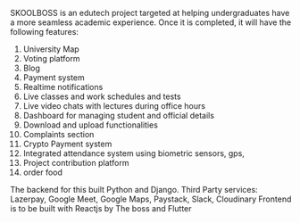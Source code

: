 SKOOLBOSS is an edutech project targeted at helping undergraduates have a more seamless academic experience. Once it is completed, it will have the following features:

1. University Map
2. Voting platform
3. Blog
4. Payment system
5. Realtime notifications
6. Live classes and work schedules and tests
7. Live video chats with lectures during office hours
8. Dashboard for managing student and official details
9. Download and upload functionalities
10. Complaints section
11. Crypto Payment system
12. Integrated attendance system using biometric sensors, gps, 
13. Project contribution platform 
14. order food 


The backend for this built Python and Django.
Third Party services: Lazerpay, Google Meet, Google Maps, Paystack, Slack, Cloudinary
Frontend is to be built with Reactjs by The boss and Flutter





